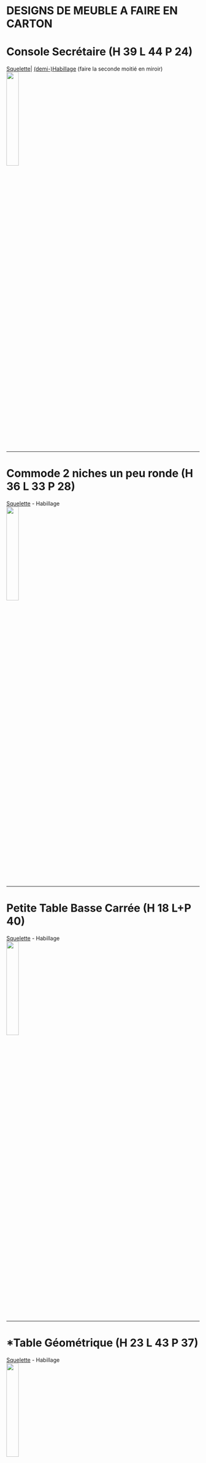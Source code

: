 # DESIGNS DE MEUBLE A FAIRE EN CARTON

# Console Secrétaire (H 39 L 44 P 24)
<a href="https://jscad.xyz/#https://raw.githubusercontent.com/gilboonet/designs/master/MEUBLES/sq_ed0001.js">Squelette</a>|
<a href="https://raw.githubusercontent.com/gilboonet/designs/master/MEUBLES/mi0001.pdf">(demi-)Habillage</a> (faire la seconde moitié en miroir)\
<a href="https://jscad.xyz/#https://raw.githubusercontent.com/gilboonet/designs/master/MEUBLES/0001.obj">
<img src="https://raw.githubusercontent.com/gilboonet/designs/master/MEUBLES/0001.png" width=25% height=25%></a>

***
# Commode 2 niches un peu ronde (H 36 L 33 P 28)
<a href="https://jscad.xyz/#https://raw.githubusercontent.com/gilboonet/designs/master/MEUBLES/sq_ed0002.js">Squelette</a> - Habillage\
<a href="https://jscad.xyz/#https://raw.githubusercontent.com/gilboonet/designs/master/MEUBLES/0002.obj">
<img src="https://raw.githubusercontent.com/gilboonet/designs/master/MEUBLES/0002.png" width=25% height=25%></a>

***
# Petite Table Basse Carrée (H 18 L+P 40)
<a href="https://jscad.xyz/#https://raw.githubusercontent.com/gilboonet/designs/master/MEUBLES/sq_ed0003.js">Squelette</a> - Habillage\
<a href="https://jscad.xyz/#https://raw.githubusercontent.com/gilboonet/designs/master/MEUBLES/0003.obj">
<img src="https://raw.githubusercontent.com/gilboonet/designs/master/MEUBLES/0003.png" width=25% height=25%></a>

***
# *Table Géométrique (H 23 L 43 P 37)
<a href="https://jscad.xyz/#https://raw.githubusercontent.com/gilboonet/designs/master/MEUBLES/sq_ed0004.js">Squelette</a> - Habillage\
<a href="https://jscad.xyz/#https://raw.githubusercontent.com/gilboonet/designs/master/MEUBLES/0004.obj">
<img src="https://raw.githubusercontent.com/gilboonet/designs/master/MEUBLES/0004.png" width=25% height=25%></a>

***
# *Fauteuil Club Classique (H 26 L 43 P 24)
<a href="https://jscad.xyz/#https://raw.githubusercontent.com/gilboonet/designs/master/MEUBLES/sq_ed0005.js">Editer le squelette</a> - Demi-habillage (faire l'autre moitié en miroir)\
<a href="https://jscad.xyz/#https://raw.githubusercontent.com/gilboonet/designs/master/MEUBLES/0005.obj">
<img src="https://raw.githubusercontent.com/gilboonet/designs/master/MEUBLES/0005.png" width=25% height=25%></a>
<a href="https://raw.githubusercontent.com/gilboonet/designs/master/MEUBLES/sq0005.pdf">
  <img src="https://raw.githubusercontent.com/gilboonet/designs/master/MEUBLES/arrSq0005.jpg" width=35% height=35%></a>
<a href="https://raw.githubusercontent.com/gilboonet/designs/master/MEUBLES/mi0005.pdf">
  <img src="https://raw.githubusercontent.com/gilboonet/designs/master/MEUBLES/arrMi0005.jpg" width=30% height=30%></a>

***
# *Commode galbée (H 43 L 39 P 30) 
<a href="https://jscad.xyz/#https://raw.githubusercontent.com/gilboonet/designs/master/MEUBLES/sq_ed0006.js">Squelette</a> - Habillage\
<a href="https://jscad.xyz/#https://raw.githubusercontent.com/gilboonet/designs/master/MEUBLES/0006.obj">
<img src="https://raw.githubusercontent.com/gilboonet/designs/master/MEUBLES/0006.png" width=25% height=25%></a>

***
# *Buffet Galbé (base) (H 78 L 140 P 57)
<a href="https://jscad.xyz/#https://raw.githubusercontent.com/gilboonet/designs/master/MEUBLES/sq_ed0007.js">Squelette</a> - Habillage\
<a href="https://jscad.xyz/#https://raw.githubusercontent.com/gilboonet/designs/master/MEUBLES/0007.obj">
  <img src="https://raw.githubusercontent.com/gilboonet/designs/master/MEUBLES/0007.png" width=25% height=25%></a>
<a href="https://raw.githubusercontent.com/gilboonet/designs/master/MEUBLES/sq0007.pdf">
  <img src="https://raw.githubusercontent.com/gilboonet/designs/master/MEUBLES/arrSq0007.jpg" width=50% height=50%></a>

***
# *Meuble TV en Coin (H+P 40 L 120)
<a href="https://jscad.xyz/#https://raw.githubusercontent.com/gilboonet/designs/master/MEUBLES/sq_ed0008.js">Squelette</a> - Habillage\
<a href="https://jscad.xyz/#https://raw.githubusercontent.com/gilboonet/designs/master/MEUBLES/0008.obj">
<img src="https://raw.githubusercontent.com/gilboonet/designs/master/MEUBLES/0008.png" width=25% height=25%></a>

***
# *Meuble rond (H 78 L 80 P 20)
<a href="https://jscad.xyz/#https://raw.githubusercontent.com/gilboonet/designs/master/MEUBLES/sq_ed0009.js">Squelette</a> - Habillage\
<a href="https://jscad.xyz/#https://raw.githubusercontent.com/gilboonet/designs/master/MEUBLES/0009.obj">
<img src="https://raw.githubusercontent.com/gilboonet/designs/master/MEUBLES/0009.png" width=25% height=25%></a>
<a href="https://raw.githubusercontent.com/gilboonet/designs/master/MEUBLES/sq0009.pdf">
  <img src="https://raw.githubusercontent.com/gilboonet/designs/master/MEUBLES/arrSq0009.jpg" width=30% height=30%></a>
